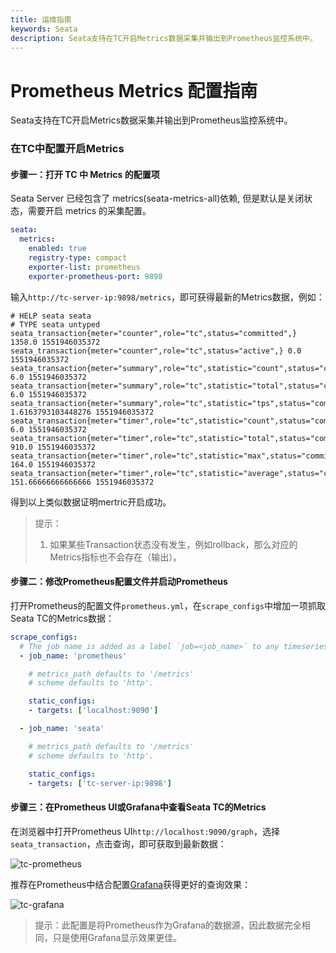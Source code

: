 ```yaml
---
title: 运维指南
keywords: Seata
description: Seata支持在TC开启Metrics数据采集并输出到Prometheus监控系统中。
---
```


# Prometheus Metrics 配置指南
Seata支持在TC开启Metrics数据采集并输出到Prometheus监控系统中。

### 在TC中配置开启Metrics
#### 步骤一：打开 TC 中 Metrics 的配置项

Seata Server 已经包含了 metrics(seata-metrics-all)依赖, 但是默认是关闭状态，需要开启 metrics 的采集配置。

```yml
seata:
  metrics:
    enabled: true
    registry-type: compact
    exporter-list: prometheus
    exporter-prometheus-port: 9898

```

输入`http://tc-server-ip:9898/metrics`，即可获得最新的Metrics数据，例如：
```
# HELP seata seata
# TYPE seata untyped
seata_transaction{meter="counter",role="tc",status="committed",} 1358.0 1551946035372
seata_transaction{meter="counter",role="tc",status="active",} 0.0 1551946035372
seata_transaction{meter="summary",role="tc",statistic="count",status="committed",} 6.0 1551946035372
seata_transaction{meter="summary",role="tc",statistic="total",status="committed",} 6.0 1551946035372
seata_transaction{meter="summary",role="tc",statistic="tps",status="committed",} 1.6163793103448276 1551946035372
seata_transaction{meter="timer",role="tc",statistic="count",status="committed",} 6.0 1551946035372
seata_transaction{meter="timer",role="tc",statistic="total",status="committed",} 910.0 1551946035372
seata_transaction{meter="timer",role="tc",statistic="max",status="committed",} 164.0 1551946035372
seata_transaction{meter="timer",role="tc",statistic="average",status="committed",} 151.66666666666666 1551946035372
```

得到以上类似数据证明mertric开启成功。

>提示：
>1. 如果某些Transaction状态没有发生，例如rollback，那么对应的Metrics指标也不会存在（输出）。

#### 步骤二：修改Prometheus配置文件并启动Prometheus
打开Prometheus的配置文件`prometheus.yml`，在`scrape_configs`中增加一项抓取Seata TC的Metrics数据：

```yaml
scrape_configs:
  # The job name is added as a label `job=<job_name>` to any timeseries scraped from this config.
  - job_name: 'prometheus'

    # metrics_path defaults to '/metrics'
    # scheme defaults to 'http'.

    static_configs:
    - targets: ['localhost:9090']

  - job_name: 'seata'

    # metrics_path defaults to '/metrics'
    # scheme defaults to 'http'.

    static_configs:
    - targets: ['tc-server-ip:9898']
```

#### 步骤三：在Prometheus UI或Grafana中查看Seata TC的Metrics
在浏览器中打开Prometheus UI`http://localhost:9090/graph`，选择`seata_transaction`，点击查询，即可获取到最新数据：

![tc-prometheus](https://img.alicdn.com/imgextra/i2/O1CN01r6916n1DiXhwH07dj_!!6000000000250-2-tps-1698-959.png)

推荐在Prometheus中结合配置[Grafana](https://prometheus.io/docs/visualization/grafana/)获得更好的查询效果：

![tc-grafana](https://img.alicdn.com/imgextra/i2/O1CN01IdJk5G25B62KpD5If_!!6000000007487-2-tps-1694-973.png)

>提示：此配置是将Prometheus作为Grafana的数据源，因此数据完全相同，只是使用Grafana显示效果更佳。
